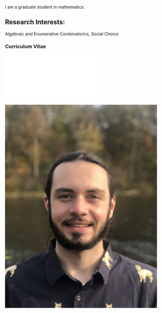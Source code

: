 I am a graduate student in mathematics. 
## Research Interests:
Algebraic and Enumerative Combinatorics, Social Choice

### Curriculum Vitae

![My CV](/CV.pdf)

![Image of Daniel](Dan.jpeg)
